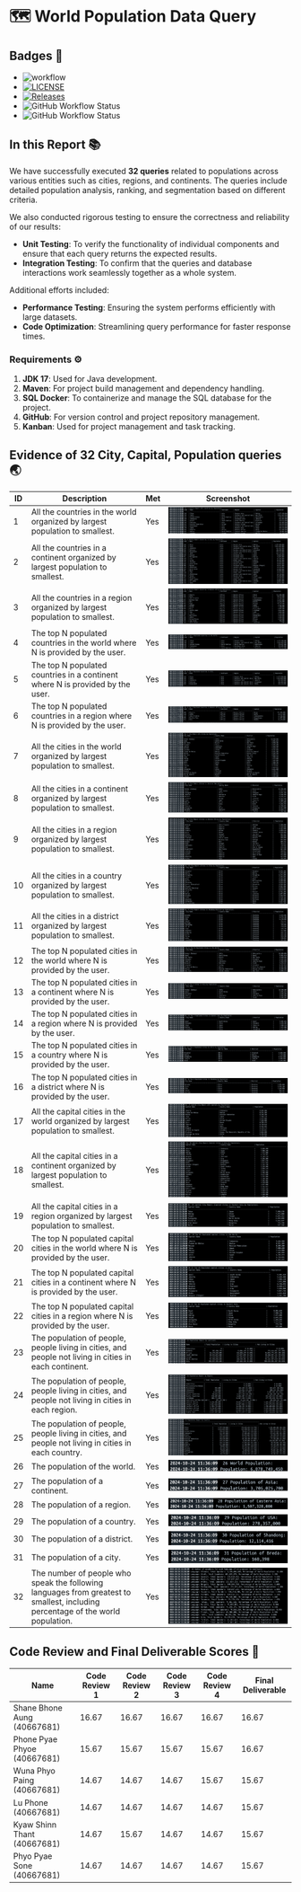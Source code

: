 # 🗺️  World Population Data Query

## **Badges** 🚀
- ![workflow](https://github.com/PhonePyaePhyoee/DevOpGp6/actions/workflows/main.yml/badge.svg)
- [![LICENSE](https://img.shields.io/github/license/PhonePyaePhyoee/DevOpGp6.svg?style=flat-square)](https://github.com/<github-username>/devops/blob/master/LICENSE)
- [![Releases](https://img.shields.io/github/release/PhonePyaePhyoee/DevOpGp6/all.svg?style=flat-square)](https://github.com/PhonePyaePhyoee/DevOpGp6/releases)
- ![GitHub Workflow Status](https://img.shields.io/github/actions/workflow/status/eau-dae-raie-A/Dev-Ops-Group-1-/main.yml?branch=master&style=flat-square&label=Master)
- ![GitHub Workflow Status](https://img.shields.io/github/actions/workflow/status/eau-dae-raie-A/Dev-Ops-Group-1-/main.yml?branch=develop&style=flat-square&label=Develop)



## In this Report 📚

We have successfully executed **32 queries** related to populations across various entities such as cities, regions, and continents. The queries include detailed population analysis, ranking, and segmentation based on different criteria.

We also conducted rigorous testing to ensure the correctness and reliability of our results:

- **Unit Testing**: To verify the functionality of individual components and ensure that each query returns the expected results.
- **Integration Testing**: To confirm that the queries and database interactions work seamlessly together as a whole system.

Additional efforts included:

- **Performance Testing**: Ensuring the system performs efficiently with large datasets.
- **Code Optimization**: Streamlining query performance for faster response times.


### **Requirements** ⚙️
1. **JDK 17**: Used for Java development.
2. **Maven**: For project build management and dependency handling.
3. **SQL Docker**: To containerize and manage the SQL database for the project.
4. **GitHub**: For version control and project repository management.
5. **Kanban**: Used for project management and task tracking.




## **Evidence of 32 City, Capital, Population queries** 🌏
| **ID** | **Description**                                                                                              | **Met** | **Screenshot**                               |
|-------|--------------------------------------------------------------------------------------------------------------|--------|---------------------------------------------|
| 1     | All the countries in the world organized by largest population to smallest.                                   | Yes    | ![](./evidancescreenshots/1.png)            |
| 2     | All the countries in a continent organized by largest population to smallest.                                 | Yes    | ![](./evidancescreenshots/2.png)            |
| 3     | All the countries in a region organized by largest population to smallest.                                    | Yes    | ![](./evidancescreenshots/3.png)            |
| 4     | The top N populated countries in the world where N is provided by the user.                                   | Yes    | ![](./evidancescreenshots/4.png)            |
| 5     | The top N populated countries in a continent where N is provided by the user.                                 | Yes    | ![](./evidancescreenshots/5.png)            |
| 6     | The top N populated countries in a region where N is provided by the user.                                    | Yes    | ![](./evidancescreenshots/6.png)            |
| 7     | All the cities in the world organized by largest population to smallest.                                      | Yes    | ![](./evidancescreenshots/7.png)            |
| 8     | All the cities in a continent organized by largest population to smallest.                                    | Yes    | ![](./evidancescreenshots/8update.png)      |
| 9     | All the cities in a region organized by largest population to smallest.                                       | Yes    | ![](./evidancescreenshots/9.png)            |
| 10    | All the cities in a country organized by largest population to smallest.                                      | Yes    | ![](./evidancescreenshots/10.png)           |
| 11    | All the cities in a district organized by largest population to smallest.                                     | Yes    | ![](./evidancescreenshots/11update.png)     |
| 12    | The top N populated cities in the world where N is provided by the user.                                      | Yes    | ![](./evidancescreenshots/12.png)           |
| 13    | The top N populated cities in a continent where N is provided by the user.                                    | Yes    | ![](./evidancescreenshots/13.png)           |
| 14    | The top N populated cities in a region where N is provided by the user.                                       | Yes    | ![](./evidancescreenshots/14.png)           |
| 15    | The top N populated cities in a country where N is provided by the user.                                      | Yes    | ![](./evidancescreenshots/15.png)           |
| 16    | The top N populated cities in a district where N is provided by the user.                                     | Yes    | ![](./evidancescreenshots/16.png)           |
| 17    | All the capital cities in the world organized by largest population to smallest.                              | Yes    | ![](./evidancescreenshots/17.png)           |
| 18    | All the capital cities in a continent organized by largest population to smallest.                            | Yes    | ![](./evidancescreenshots/18.png)           |
| 19    | All the capital cities in a region organized by largest population to smallest.                               | Yes    | ![](./evidancescreenshots/19.png)           |
| 20    | The top N populated capital cities in the world where N is provided by the user.                              | Yes    | ![](./evidancescreenshots/20.png)           |
| 21    | The top N populated capital cities in a continent where N is provided by the user.                            | Yes    | ![](./evidancescreenshots/21.png)           |
| 22    | The top N populated capital cities in a region where N is provided by the user.                               | Yes    | ![](./evidancescreenshots/22.png)           |
| 23    | The population of people, people living in cities, and people not living in cities in each continent.         | Yes    | ![](./evidancescreenshots/23.png)           |
| 24    | The population of people, people living in cities, and people not living in cities in each region.            | Yes    | ![](./evidancescreenshots/24.png)           |
| 25    | The population of people, people living in cities, and people not living in cities in each country.           | Yes    | ![](./evidancescreenshots/25.png)           |
| 26    | The population of the world.                                                                                  | Yes    | ![](./evidancescreenshots/26.png)           |
| 27    | The population of a continent.                                                                                | Yes    | ![](./evidancescreenshots/27.png)           |
| 28    | The population of a region.                                                                                   | Yes    | ![](./evidancescreenshots/28.png)           |
| 29    | The population of a country.                                                                                  | Yes    | ![](./evidancescreenshots/29.png)           |
| 30    | The population of a district.                                                                                 | Yes    | ![](./evidancescreenshots/30.png)           |
| 31    | The population of a city.                                                                                     | Yes    | ![](./evidancescreenshots/31.png)           |
| 32    | The number of people who speak the following languages from greatest to smallest, including percentage of the world population. | Yes  | ![](./evidancescreenshots/32.png)           |



## Code Review and Final Deliverable Scores 👥
| Name                      | Code Review 1 | Code Review 2 | Code Review 3 | Code Review 4 | Final Deliverable |
|---------------------------|---------------|---------------|---------------|---------------|-------------------|
| Shane Bhone Aung (40667681)  | 16.67         | 16.67         | 16.67         | 16.67         | 16.67              |
| Phone Pyae Phyoe (40667681)  | 15.67         | 15.67         | 15.67         | 15.67         | 16.67              |
| Wuna Phyo Paing (40667681)   | 14.67         | 14.67         | 14.67         | 15.67         | 15.67              |
| Lu Phone (40667681)          | 14.67         | 14.67         | 14.67         | 14.67         | 15.67              |
| Kyaw Shinn Thant (40667681)  | 14.67         | 15.67         | 14.67         | 14.67         | 15.67              |
| Phyo Pyae Sone (40667681)    | 14.67         | 14.67         | 14.67         | 14.67         | 15.67              |





